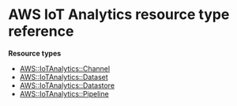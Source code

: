# AWS IoT Analytics resource type reference<a name="AWS_IoTAnalytics"></a>

**Resource types**

- [AWS::IoTAnalytics::Channel](aws-resource-iotanalytics-channel.md)
- [AWS::IoTAnalytics::Dataset](aws-resource-iotanalytics-dataset.md)
- [AWS::IoTAnalytics::Datastore](aws-resource-iotanalytics-datastore.md)
- [AWS::IoTAnalytics::Pipeline](aws-resource-iotanalytics-pipeline.md)
